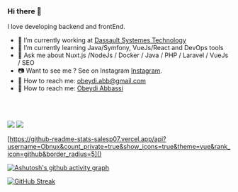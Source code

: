 ### Hi there 👋

<!--
**obnux/obnux** is a ✨ _special_ ✨ repository because its `README.md` (this file) appears on your GitHub profile.

Here are some ideas to get you started:
-->
I love developing backend and frontEnd.

- 🔭 I’m currently working at [Dassault Systemes Technology](https://www.dassault.fr/subsidiaries/dassault-systemes)
- 🌱 I’m currently learning Java/Symfony, VueJs/React and DevOps tools
- 💬 Ask me about Nuxt.js /NodeJs / Docker / Java / PHP / Laravel / VueJs / SEO
- :camera: Want to see me ? See on Instagram [Instagram](https://www.instagram.com/obnux/).
- :e-mail: How to reach me: obeydi.abb@gmail.com
- :link: How to reach me: [Obeydi Abbassi](https://obeydi-abbassi.me/)

<br/>
<br/>
<br/>
<img src="https://github-readme-stats-salesp07.vercel.app/api?username=Obnux&count_private=true&show_icons=true&theme=vue&rank_icon=github&border_radius=5">

<img src="[https://github-readme-stats-salesp07.vercel.app/api?username=Obnux&count_private=true&show_icons=true&theme=vue&rank_icon=github&border_radius=5](https://github-readme-streak-stats-salesp07.vercel.app/?user=obnux&count_private=true&theme=vue&border_radius=5)">


[https://github-readme-stats-salesp07.vercel.app/api?username=Obnux&count_private=true&show_icons=true&theme=vue&rank_icon=github&border_radius=5]()

[![Ashutosh's github activity graph](https://github-readme-activity-graph.vercel.app/graph?username=obnux&theme=vue)](https://github.com/ashutosh00710/github-readme-activity-graph)

[![GitHub Streak](https://github-readme-streak-stats.herokuapp.com?user=obnux&theme=vue&date_format=M%20j%5B%2C%20Y%5D)](https://git.io/streak-stats)
